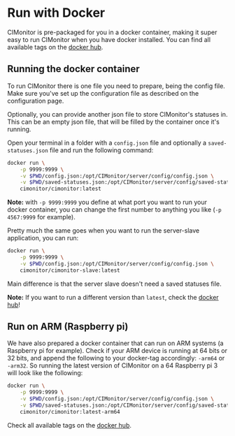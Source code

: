 # Run with Docker

CIMonitor is pre-packaged for you in a docker container, making it super easy to run CIMonitor when you have docker installed. You can
find all available tags on the [docker hub](https://hub.docker.com/u/cimonitor/).

## Running the docker container

To run CIMonitor there is one file you need to prepare, being the config file. Make sure you've set up the configuration file
as described on the configuration page.

Optionally, you can provide another json file to store CIMonitor's statuses in. This can be an empty json file, that will be filled
by the container once it's running.

Open your terminal in a folder with a `config.json` file and optionally a `saved-statuses.json` file and run the following command:

```bash
docker run \
    -p 9999:9999 \
    -v $PWD/config.json:/opt/CIMonitor/server/config/config.json \
    -v $PWD/saved-statuses.json:/opt/CIMonitor/server/config/saved-statuses.json \
    cimonitor/cimonitor:latest
```

**Note:** with `-p 9999:9999` you define at what port you want to run your docker container, you can change the first number to anything you like (`-p 4567:9999` for example).

Pretty much the same goes when you want to run the server-slave application, you can run:

```bash
docker run \
    -p 9999:9999 \
    -v $PWD/config.json:/opt/CIMonitor/server/config/config.json \
    cimonitor/cimonitor-slave:latest
```

Main difference is that the server slave doesn't need a saved statuses file.

**Note:** If you want to run a different version than `latest`, check the [docker hub](https://hub.docker.com/u/cimonitor/)!

## Run on ARM (Raspberry pi)

We have also prepared a docker container that can run on ARM systems (a Raspberry pi for example). Check if your ARM device
is running at 64 bits or 32 bits, and append the following to your docker-tag accordingly: `-arm64` or `-arm32`. So running
the latest version of CIMonitor on a 64 Raspberry pi 3 will look like the following:

```bash
docker run \
    -p 9999:9999 \
    -v $PWD/config.json:/opt/CIMonitor/server/config/config.json \
    -v $PWD/saved-statuses.json:/opt/CIMonitor/server/config/saved-statuses.json \
    cimonitor/cimonitor:latest-arm64
```

Check all available tags on the [docker hub](https://hub.docker.com/u/cimonitor/).
